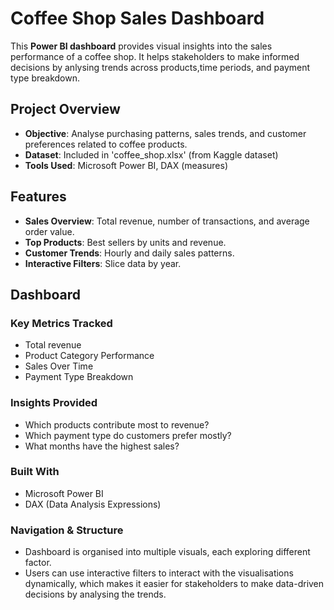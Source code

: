 # Coffee Shop Sales Dashboard
This **Power BI dashboard** provides visual insights into the sales performance of a coffee shop. It helps stakeholders to make informed decisions by anlysing trends across products,time periods, and payment type breakdown.

## Project Overview
- **Objective**: Analyse purchasing patterns, sales trends, and customer preferences related to coffee products.
- **Dataset**: Included in 'coffee_shop.xlsx' (from Kaggle dataset)
- **Tools Used**: Microsoft Power BI, DAX (measures)

## Features
- **Sales Overview**: Total revenue, number of transactions, and average order value.
- **Top Products**: Best sellers by units and revenue.
- **Customer Trends**: Hourly and daily sales patterns.
- **Interactive Filters**: Slice data by year.

## Dashboard
### Key Metrics Tracked
- Total revenue
- Product Category Performance
- Sales Over Time
- Payment Type Breakdown

### Insights Provided
- Which products contribute most to revenue?
- Which payment type do customers prefer mostly?
- What months have the highest sales?

### Built With
- Microsoft Power BI
- DAX (Data Analysis Expressions)

### Navigation & Structure
- Dashboard is organised into multiple visuals, each exploring different factor.
- Users can use interactive filters to interact with the visualisations dynamically, which makes it easier for stakeholders to make data-driven decisions by analysing the trends.
